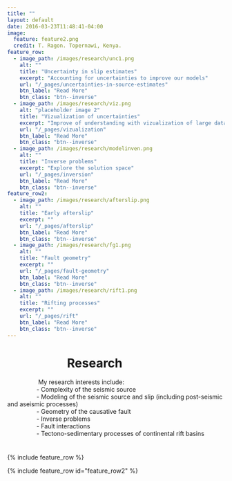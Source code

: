 ```yaml
---
title: ""
layout: default
date: 2016-03-23T11:48:41-04:00
image:
  feature: feature2.png
  credit: T. Ragon. Topernawi, Kenya.
feature_row:
  - image_path: /images/research/unc1.png
    alt: ""
    title: "Uncertainty in slip estimates"
    excerpt: "Accounting for uncertainties to improve our models"
    url: "/_pages/uncertainties-in-source-estimates"
    btn_label: "Read More"
    btn_class: "btn--inverse"
  - image_path: /images/research/viz.png
    alt: "placeholder image 2"
    title: "Vizualization of uncertainties"
    excerpt: "Improve of understanding with vizualization of large datasets"
    url: "/_pages/vizualization"
    btn_label: "Read More"
    btn_class: "btn--inverse"
  - image_path: /images/research/modelinven.png
    alt: ""
    title: "Inverse problems"
    excerpt: "Explore the solution space"
    url: "/_pages/inversion"
    btn_label: "Read More"
    btn_class: "btn--inverse"
feature_row2:
  - image_path: /images/research/afterslip.png
    alt: ""
    title: "Early afterslip"
    excerpt: ""
    url: "/_pages/afterslip"
    btn_label: "Read More"
    btn_class: "btn--inverse"
  - image_path: /images/research/fg1.png
    alt: ""
    title: "Fault geometry"
    excerpt: ""
    url: "/_pages/fault-geometry"
    btn_label: "Read More"
    btn_class: "btn--inverse"
  - image_path: /images/research/rift1.png
    alt: ""
    title: "Rifting processes"
    excerpt: ""
    url: "/_pages/rift"
    btn_label: "Read More"
    btn_class: "btn--inverse"
---
```


<h1> &emsp; &emsp; &emsp; &emsp; Research </h1>

&emsp; &emsp; &emsp; &emsp;
My research interests include:  
&emsp; &emsp; &emsp; &emsp;- Complexity of the seismic source  
&emsp; &emsp; &emsp; &emsp;- Modeling of the seismic source and slip (including post-seismic and aseismic processes)  
&emsp; &emsp; &emsp; &emsp;- Geometry of the causative fault  
&emsp; &emsp; &emsp; &emsp;- Inverse problems  
&emsp; &emsp; &emsp; &emsp;- Fault interactions  
&emsp; &emsp; &emsp; &emsp;- Tectono-sedimentary processes of continental rift basins


<br style="line-height: 10px" />

{% include feature_row %}

{% include feature_row id="feature_row2" %}
